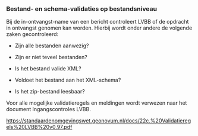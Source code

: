 ### Bestand- en schema-validaties op bestandsniveau

Bij de in-ontvangst-name van een bericht controleert LVBB of de opdracht in
ontvangst genomen kan worden. Hierbij wordt onder andere de volgende zaken
gecontroleerd:

-   Zijn alle bestanden aanwezig?

-   Zijn er niet teveel bestanden?

-   Is het bestand valide XML?

-   Voldoet het bestand aan het XML-schema?

-   Is het zip-bestand leesbaar?

Voor alle mogelijke validatieregels en meldingen wordt verwezen naar het
document Ingangscontroles LVBB.

https://standaardenomgevingswet.geonovum.nl/docs/22c.%20Validatieregels%20LVBB%20v0.97.pdf
